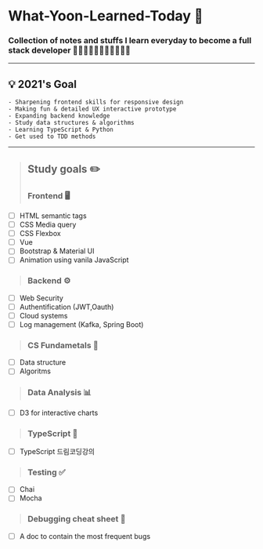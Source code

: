 # What-Yoon-Learned-Today 🍚
### Collection of notes and stuffs I learn everyday to become a full stack developer 🌿👩🏻‍💻👩🏻‍🍳👩🏻‍🌾🌱

---

## 💡 2021's Goal

```
- Sharpening frontend skills for responsive design
- Making fun & detailed UX interactive prototype
- Expanding backend knowledge
- Study data structures & algorithms
- Learning TypeScript & Python
- Get used to TDD methods
```

---

> ## Study goals ✏️
> ### Frontend 🖥

- [ ] HTML semantic tags
- [ ] CSS Media query
- [ ] CSS Flexbox
- [ ] Vue
- [ ] Bootstrap & Material UI
- [ ] Animation using vanila JavaScript 

> ### Backend ⚙️

- [ ] Web Security
- [ ] Authentification (JWT,Oauth)
- [ ] Cloud systems
- [ ] Log management (Kafka, Spring Boot)

> ### CS Fundametals 🤖

- [ ] Data structure
- [ ] Algoritms

> ### Data Analysis 📊

- [ ] D3 for interactive charts

> ### TypeScript 📓

- [ ] TypeScript 드림코딩강의 

> ### Testing ✅

- [ ] Chai
- [ ] Mocha

> ### Debugging cheat sheet 🐛

- [ ] A doc to contain the most frequent bugs

